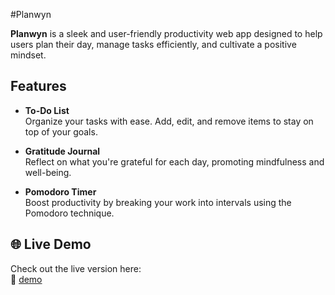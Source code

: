 #Planwyn

**Planwyn** is a sleek and user-friendly productivity web app designed to help users plan their day, manage tasks efficiently, and cultivate a positive mindset.

## Features

- **To-Do List**  
  Organize your tasks with ease. Add, edit, and remove items to stay on top of your goals.

- **Gratitude Journal**  
  Reflect on what you're grateful for each day, promoting mindfulness and well-being.

- **Pomodoro Timer**  
  Boost productivity by breaking your work into intervals using the Pomodoro technique.

## 🌐 Live Demo
Check out the live version here:  
🔗 [demo](https://ardiannaa008.github.io/Planwyn/)
